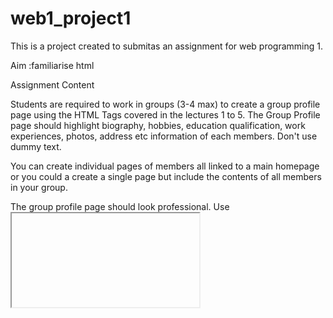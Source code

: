 # web1_project1
This is a project created to submitas an assignment for web programming 1.

Aim :familiarise html

Assignment Content

Students are required to work in groups (3-4 max) to create a group profile page using the HTML Tags covered in the lectures 1 to 5. The Group Profile page should highlight biography, hobbies, education qualification, work experiences, photos, address etc information of each members. Don't use dummy text.



You can create individual pages of members all linked to a main homepage or you could a create a single page but include the contents of all members in your group. 



The group profile page should look professional. Use <iframe> for google maps, youtube videos, Use <table> for structuring your profile page, Use video audio for embedding local media files to web page. Use text formatting tags, hyperlinks, list items, images etc. 




